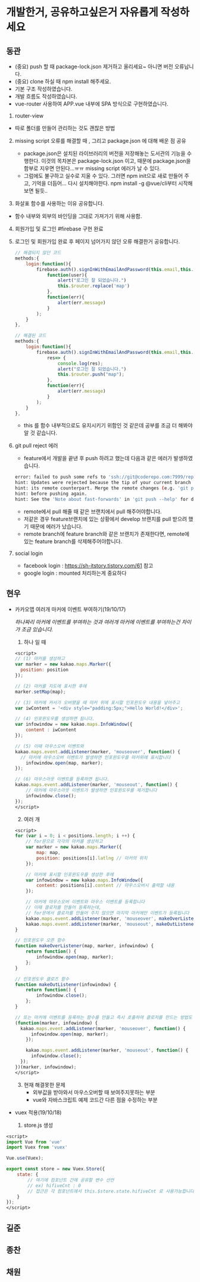 # 개발한거, 공유하고싶은거 자유롭게 작성하세요



## 동관
- (중요) push 할 때 package-lock.json 제거하고 올리세요~ 아니면 버전 오류납니다.
- (중요) clone 하실 때 npm install 해주세요.
- 기본 구조 작성하였습니다. 
- 개발 흐름도 작성하였습니다.
- vue-router 사용하여 APP.vue 내부에 SPA 방식으로 구현하였습니다.

1. router-view
   
- 따로 폴더를 만들어 관리하는 것도 괜찮은 방법
  
2. missing script 오류를 해결할 때 , 그리고 package.json 에 대해 배운 점 공유
   - package.json은 설치된 라이브러리의 버전을 저장해놓는 도서관의 기능을 수행한다. 이것의 목차본은 package-lock.json 이고, 때문에 
     package.json을 함부로 지우면 안된다...ㅠㅠ missing script 에러가 날 수 있다.
   - 그럼에도 불구하고 실수로 지울 수 있다. 그러면 npm init으로 새로 만들어 주고, 기억을 더듬어... 다시 설치해야한다. npm install -g @vue/cli부터 시작해보면 될듯.. 

3. 화살표 함수를 사용하는 이유 공유합니다.
   
- 함수 내부와 외부의 바인딩을 그대로 가져가기 위해 사용함.
  
4. 회원가입 및 로그인 #firebase 구현 완료

5. 로그인 및 회원가입 완료 후 페이지 넘어가지 않던 오류 해결한거 공유합니다.

    ```javascript
    // 해결되지 않던 코드
    methods:{
        login:function(){
            firebase.auth().signInWithEmailAndPassword(this.email,this.password).then(
                function(user){
                    alert("로그인 잘 되었습니다.")
                    this.$router.replace('map')
                },
                function(err){
                    alert(err.message)
                }
            );
        }
    },
    ```

    ```javascript
    // 해결된 코드
    methods:{
        login:function(){
            firebase.auth().signInWithEmailAndPassword(this.email,this.password).then(
                res=> {
                    console.log(res);
                    alert("로그인 잘 되었습니다.")
                    this.$router.push("map");
                },
                function(err){
                    alert(err.message)
                }
            );
        }
    },
    ```

    - this 를 함수 내부적으로도 유지시키기 위함인 것 같은데 공부를 조금 더 해봐야 알 것 같습니다.
    
6. git pull reject 에러

    - feature에서 개발을 끝낸 후 push 하려고 했는데 다음과 같은 에러가 발생하였습니다.

    ```bash
    error: failed to push some refs to 'ssh://git@coderepo.com:7999/repo/myproject.git'
    hint: Updates were rejected because the tip of your current branch is behind
    hint: its remote counterpart. Merge the remote changes (e.g. 'git pull')
    hint: before pushing again.
    hint: See the 'Note about fast-forwards' in 'git push --help' for details.
    ```

    - remote에서 pull 해줄 때 같은 브랜치에서 pull 해주어야합니다.
    - 저같은 경우 feature브랜치에 있는 상황에서 develop 브랜치를 pull 받으려 했기 때문에 에러가 났습니다.
    - remote branch에 feature branch와 같은 브랜치가 존재한다면, remote에 있는 feature branch를 삭제해주어야합니다.
    
7. social login

    - facebook login : https://sh-itstory.tistory.com/61 참고
    - google login : mounted 처리하는게 중요하다

## 현우
- 카카오맵 여러개 마커에 이벤트 부여하기(19/10/17)

  *하나짜리 마커에 이벤트를 부여하는 것과 여러개 마커에 이벤트를 부여하는건 차이가 조금 있습니다.*

  1. 하나 일 때

  ```jsp
  <script>
  // (1) 마커를 생성하고
  var marker = new kakao.maps.Marker({
    position: position
  });
  
  // (2) 마커를 지도에 표시한 후에
  marker.setMap(map);
  
  // (3) 마커에 커서가 오버됐을 때 마커 위에 표시할 인포윈도우 내용을 넣어주고
  var iwContent = '<div style="padding:5px;">Hello World!</div>';
  
  // (4) 인포윈도우를 생성하면 됩니다.
  var infowindow = new kakao.maps.InfoWindow({
      content : iwContent
  });
  
  // (5) 이때 마우스오버 이벤트와
  kakao.maps.event.addListener(marker, 'mouseover', function() {
    // 마커에 마우스오버 이벤트가 발생하면 인포윈도우를 마커위에 표시합니다
      infowindow.open(map, marker);
  });
  
  // (6) 마우스아웃 이벤트를 등록하면 됩니다.
  kakao.maps.event.addListener(marker, 'mouseout', function() {
      // 마커에 마우스아웃 이벤트가 발생하면 인포윈도우를 제거합니다
      infowindow.close();
  });
  </script>
  ```

  2. 여러 개

  ```jsp
  <script>
  for (var i = 0; i < positions.length; i ++) {
      // for문으로 각각의 마커를 생성하고
      var marker = new kakao.maps.Marker({
          map: map,
          position: positions[i].latlng // 마커의 위치
      });
  
      // 마커에 표시할 인포윈도우를 생성한 후에
      var infowindow = new kakao.maps.InfoWindow({
          content: positions[i].content // 마우스오버시 출력할 내용
      });
  
      // 마커에 마우스오버 이벤트와 마우스 이벤트를 등록합니다
      // 이때 클로저를 만들어 등록하는데,
      // for문에서 클로저를 만들어 주지 않으면 마지막 마커에만 이벤트가 등록됩니다
      kakao.maps.event.addListener(marker, 'mouseover', makeOverListener(map, marker, infowindow));
      kakao.maps.event.addListener(marker, 'mouseout', makeOutListener(infowindow));
  }
  
  // 인포윈도우 오픈 함수
  function makeOverListener(map, marker, infowindow) {
      return function() {
          infowindow.open(map, marker);
      };
  }
  
  // 인포윈도우 클로즈 함수
  function makeOutListener(infowindow) {
      return function() {
          infowindow.close();
      };
  }
  
  // 또는 마커에 이벤트를 등록하는 함수를 만들고 즉시 호출하여 클로저를 만드는 방법도 있습니다.
  (function(marker, infowindow) {
  	kakao.maps.event.addListener(marker, 'mouseover', function() {
      	infowindow.open(map, marker);
      });
  
      kakao.maps.event.addListener(marker, 'mouseout', function() {
  		infowindow.close();
  	});
  })(marker, infowindow);
  </script>
  ```

  3. 현재 해결못한 문제
     - 외부값을 받아와서 마우스오버할 때 보여주지못하는 부분
     - vue와 자바스크립트 예제 코드간 다른 점을 수정하는 부분

- vuex 적용(19/10/18)
  1. store.js 생성

```jsp
<script>
import Vue from 'vue'
import Vuex from 'vuex'

Vue.use(Vuex);

export const store = new Vuex.Store({
    state: {
        // 여기에 컴포넌트 간에 공유할 변수 선언
        // ex) hifiveCnt : 0
        // 접근은 각 컴포넌트에서 this.$store.state.hifiveCnt 로 사용가능합니다
    }
});
</script>
```


## 길준



## 종찬



## 채원

 
